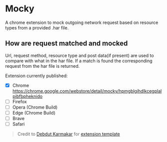 # Mocky

A chrome extension to mock outgoing network request based on resource types from a provided .har file.

## How are request matched and mocked

Url, request method, resource type and post data(if present) are used to compare with what in the har file. If a match is found the corresponding request from the har file is returned.


Extension currently published:
- [x] Chrome https://chrome.google.com/webstore/detail/mocky/hpmgblgihdlkcegplalpibfbpheknido
- [ ] Firefox
- [ ] Opera (Chrome Build)
- [ ] Edge (Chrome Build)
- [ ] Brave
- [ ] Safari

> Credit to [Debdut Karmakar](https://github.com/debdut) for [extension template](https://github.com/Debdut/browser-extension)
